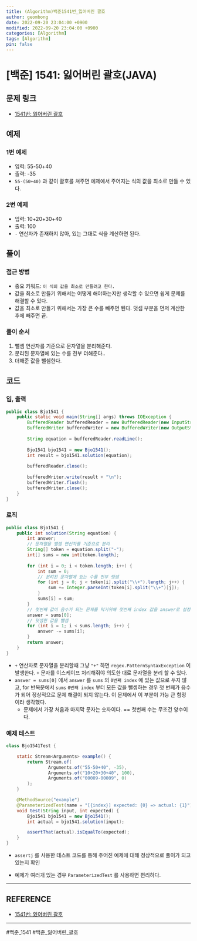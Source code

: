 ```yaml
---
title: (Algorithm)백준1541번_잃어버린 괄호
author: geombong
date: 2022-09-20 23:04:00 +0900
modified: 2022-09-20 23:04:00 +0900
categories: [Algorithm]
tags: [Algorithm]
pin: false
---
```


# [백준] 1541: 잃어버린 괄호(JAVA)

## 문제 링크

- [1541번: 잃어버린 괄호](https://www.acmicpc.net/problem/1541)

## 예제

### 1번 예제

- 입력: 55-50+40
- 출력: -35
- `55-(50+40)` 과 같이 괄호를 쳐주면 예제에서 주어지는 식의 값을 최소로 만들 수 있다.

### 2번 예제
- 입력: 10+20+30+40
- 출력: 100
- `-` 연산자가 존재하지 않아, 있는 그대로 식을 계산하면 된다.

## 풀이

### 접근 방법

- 중요 키워드: `이 식의 값을 최소로 만들려고 한다.`
- 값을 최소로 만들기 위해서는 어떻게 해야하는지만 생각할 수 있으면 쉽게 문제를 해결할 수 있다.
- 값을 최소로 만들기 위해서는 가장 큰 수를 빼주면 된다. 덧셈 부분을 먼저 계산한 후에 빼주면 끝.

### 풀이 순서
1. 뺄셈 연산자를 기준으로 문자열을 분리해준다.
2. 분리된 문자열에 있는 수를 전부 더해준다..
3. 더해준 값을 뺄셈한다.

## 코드

### 입, 출력
```java
public class Bjo1541 {
    public static void main(String[] args) throws IOException {
        BufferedReader bufferedReader = new BufferedReader(new InputStreamReader(System.in));
        BufferedWriter bufferedWriter = new BufferedWriter(new OutputStreamWriter(System.out));
    
        String equation = bufferedReader.readLine();
    
        Bjo1541 bjo1541 = new Bjo1541();
        int result = bjo1541.solution(equation);
    
        bufferedReader.close();
    
        bufferedWriter.write(result + "\n");
        bufferedWriter.flush();
        bufferedWriter.close();
    }
}
```

### 로직
```java
public class Bjo1541 {
    public int solution(String equation) {
        int answer;
        // 문자열을 밸셈 연산자를 기준으로 분리
        String[] token = equation.split("-");
        int[] sums = new int[token.length];
    
        for (int i = 0; i < token.length; i++) {
            int sum = 0;
            // 분리된 문자열에 있는 수를 전부 덧셈
            for (int j = 0; j < token[i].split("\\+").length; j++) {
                sum += Integer.parseInt(token[i].split("\\+")[j]);
            }
            sums[i] = sum;
        }
        // 첫번째 값이 음수가 되는 문제를 막기위해 첫번째 index 값을 answer로 설정
        answer = sums[0];
        // 덧셈한 값을 뺄셈
        for (int i = 1; i < sums.length; i++) {
            answer -= sums[i];
        }
        return answer;
    }
}
```
- `+` 연산자로 문자열을 분리할때 그냥 `"+"` 하면 `regex.PatternSyntaxException` 이 발생한다. `+` 문자를 이스케이프 처리해줘야 의도한 대로 문자열을 분리 할 수 있다.
- `answer = sums[0]` 에서 `answer` 를 `sums` 의 `0번째 index` 에 있는 값으로 두지 않고, for 반복문에서 `sums` `0번째 index` 부터 모든 값을 뺄셈하는 경우 첫 번째가 음수가 되어 정상적으로 문제 해결이 되지 않는다. 이 문제에서 이 부분이 가능 큰 함정이라 생각했다.
    - 문제에서 가장 처음과 마지막 문자는 숫자이다. == 첫번째 수는 무조건 양수이다.


### 예제 테스트
```java
class Bjo1541Test {

    static Stream<Arguments> example() {
        return Stream.of(
                Arguments.of("55-50+40", -35),
                Arguments.of("10+20+30+40", 100),
                Arguments.of("00009-00009", 0)
        );
    }

    @MethodSource("example")
    @ParameterizedTest(name = "[{index}] expected: {0} => actual: {1}")
    void test(String input, int expected) {
        Bjo1541 bjo1541 = new Bjo1541();
        int actual = bjo1541.solution(input);

        assertThat(actual).isEqualTo(expected);
    }
}
```
- `assertj` 를 사용한 테스트 코드를 통해 주어진 예제에 대해 정상적으로 풀이가 되고 있는지 확인

- 예제가 여러개 있는 경우 `ParameterizedTest` 를 사용하면 편리하다.

    

----

## REFERENCE
- [1541번: 잃어버린 괄호](https://www.acmicpc.net/problem/1541)

    

---

#백준_1541 #백준_잃어버린_괄호
